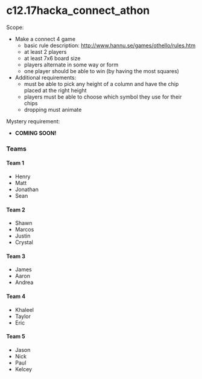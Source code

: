 # c12.17hacka_connect_athon

Scope: 
- Make a connect 4 game
  - basic rule description: http://www.hannu.se/games/othello/rules.htm
  - at least 2 players
  - at least 7x6 board size
  - players alternate in some way or form
  - one player should be able to win (by having the most squares)
- Additional requirements:
  - must be able to pick any height of a column and have the chip placed at the right height
  - players must be able to choose which symbol they use for their chips
  - dropping must animate
 
 
Mystery requirement: 
- <b>COMING SOON!</b>

### Teams

#### Team 1
- Henry
- Matt
- Jonathan
- Sean

#### Team 2
- Shawn
- Marcos
- Justin
- Crystal

#### Team 3
- James
- Aaron
- Andrea

#### Team 4
- Khaleel
- Taylor
- Eric

#### Team 5
- Jason
- Nick
- Paul
- Kelcey
